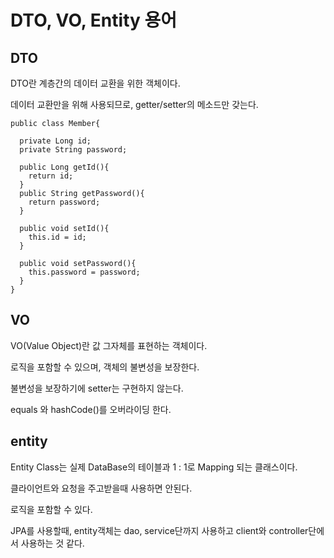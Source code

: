 # DTO, VO, Entity 용어

## DTO

DTO란 계층간의 데이터 교환을 위한 객체이다.

데이터 교환만을 위해 사용되므로, getter/setter의 메소드만 갖는다.

    public class Member{
    
      private Long id;
      private String password;
      
      public Long getId(){
        return id;
      }
      public String getPassword(){
        return password;
      }
      
      public void setId(){
        this.id = id;
      }
      
      public void setPassword(){
        this.password = password;
      }
    }
    
## VO

VO(Value Object)란 값 그자체를 표현하는 객체이다.

로직을 포함할 수 있으며, 객체의 불변성을 보장한다.

불변성을 보장하기에 setter는 구현하지 않는다.

equals 와 hashCode()를 오버라이딩 한다.

## entity

Entity Class는 실제 DataBase의 테이블과 1 : 1로 Mapping 되는 클래스이다.

클라이언트와 요청을 주고받을때 사용하면 안된다.

로직을 포함할 수 있다.

JPA를 사용할때, entity객체는 dao, service단까지 사용하고 client와 controller단에서 사용하는 것 같다.
    
